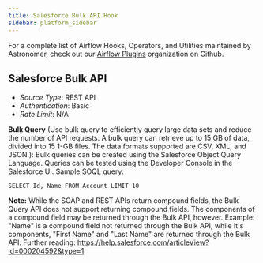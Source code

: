 ```yaml
---
title: Salesforce Bulk API Hook
sidebar: platform_sidebar
---
```


For a complete list of Airflow Hooks, Operators, and Utilities maintained by Astronomer, check out our [Airflow Plugins](https://github.com/airflow-plugins?utf8=%E2%9C%93&q=&type=&language=) organization on Github.

## Salesforce Bulk API

- _Source Type_: REST API
- _Authentication_: Basic
- _Rate Limit_: N/A

**Bulk Query** (Use bulk query to efficiently query large data sets and reduce the number of API requests. A bulk query can retrieve up to 15 GB of data, divided into 15 1-GB files. The data formats supported are CSV, XML, and JSON.):
Bulk queries can be created using the Salesforce Object Query Language. Queries can be tested using the Developer Console in the Salesforce UI.
Sample SOQL query:

~~~
SELECT Id, Name FROM Account LIMIT 10
~~~

**Note:** While the SOAP and REST APIs return compound fields, the Bulk Query API does not support returning compound fields. The components of a compound field may be returned through the Bulk API, however. Example: "Name" is a compound field not returned through the Bulk API, while it's components, "First Name" and "Last Name" are returned through the Bulk API. Further reading: https://help.salesforce.com/articleView?id=000204592&type=1


